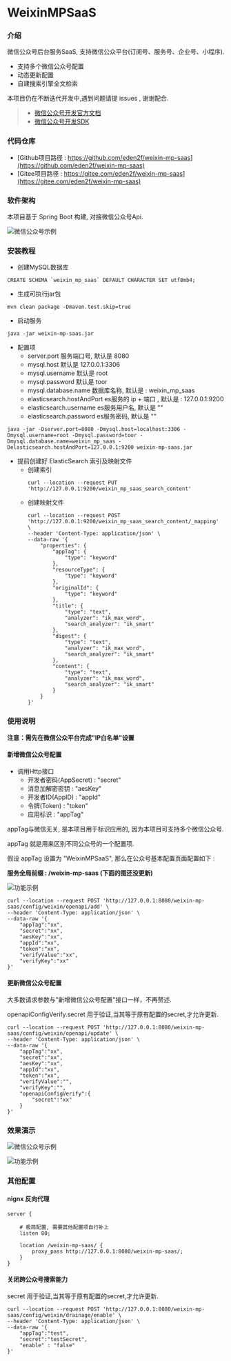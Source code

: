 # WeixinMPSaaS

### 介绍

微信公众号后台服务SaaS, 支持微信公众平台(订阅号、服务号、企业号、小程序).

* 支持多个微信公众号配置
* 动态更新配置
* 自建搜索引擎全文检索

本项目仍在不断迭代开发中,遇到问题请提 issues , 谢谢配合.

> * [微信公众号开发官方文档](https://developers.weixin.qq.com/doc/)
> * [微信公众号开发SDK](https://github.com/Wechat-Group/WxJava)

### 代码仓库

* [Github项目路径 : https://github.com/eden2f/weixin-mp-saas](https://github.com/eden2f/weixin-mp-saas)
* [Gitee项目路径 : https://gitee.com/eden2f/weixin-mp-saas](https://gitee.com/eden2f/weixin-mp-saas)

### 软件架构

本项目基于 Spring Boot 构建, 对接微信公众号Api.

![微信公众号示例](docs/imgs/WeixinMPSaaS.png)

### 安装教程

* 创建MySQL数据库

```mysql
CREATE SCHEMA `weixin_mp_saas` DEFAULT CHARACTER SET utf8mb4;
```

* 生成可执行jar包

```shell
mvn clean package -Dmaven.test.skip=true
```

* 启动服务

```shell
java -jar weixin-mp-saas.jar
```

* 配置项
    * server.port 服务端口号, 默认是 8080
    * mysql.host 默认是 127.0.0.1:3306
    * mysql.username 默认是 root
    * mysql.password 默认是 toor
    * mysql.database.name 数据库名称, 默认是 : weixin_mp_saas
    * elasticsearch.hostAndPort es服务的 ip + 端口 , 默认是 : 127.0.0.1:9200
    * elasticsearch.username es服务用户名, 默认是 ""
    * elasticsearch.password es服务密码, 默认是 ""

```shell
java -jar -Dserver.port=8080 -Dmysql.host=localhost:3306 -Dmysql.username=root -Dmysql.password=toor -Dmysql.database.name=weixin_mp_saas -Delasticsearch.hostAndPort=127.0.0.1:9200 weixin-mp-saas.jar
```

* 提前创建好 ElasticSearch 索引及映射文件
    * 创建索引
        ```shell script
        curl --location --request PUT 'http://127.0.0.1:9200/weixin_mp_saas_search_content'
        ```
    * 创建映射文件
        ```
        curl --location --request POST 'http://127.0.0.1:9200/weixin_mp_saas_search_content/_mapping' \
        --header 'Content-Type: application/json' \
        --data-raw '{	
            "properties": {
                "appTag": {
                    "type": "keyword"
                },
                "resourceType": {
                    "type": "keyword"
                },
                "originalId": {
                    "type": "keyword"
                },
                "title": {
                    "type": "text",
                    "analyzer": "ik_max_word",
                    "search_analyzer": "ik_smart"
                },
                "digest": {
                    "type": "text",
                    "analyzer": "ik_max_word",
                    "search_analyzer": "ik_smart"
                },
                "content": {
                    "type": "text",
                    "analyzer": "ik_max_word",
                    "search_analyzer": "ik_smart"
                }
            }
        }'
        ```

### 使用说明

**注意：需先在微信公众平台完成"IP白名单"设置**

#### 新增微信公众号配置

* 调用Http接口
    * 开发者密码(AppSecret) : "secret"
    * 消息加解密密钥 : "aesKey"
    * 开发者ID(AppID) : "appId"
    * 令牌(Token) : "token"
    * 应用标识 : "appTag"

appTag与微信无关, 是本项目用于标识应用的, 因为本项目可支持多个微信公众号.

appTag 就是用来区别不同公众号的一个配置项.

假设 appTag 设置为 "WeixinMPSaaS", 那么在公众号基本配置页面配置如下 :

**服务全局前缀 : /weixin-mp-saas (下面的图还没更新)**

![功能示例](docs/imgs/2330330214528.png)

```shell script
curl --location --request POST 'http://127.0.0.1:8080/weixin-mp-saas/config/weixin/openapi/add' \
--header 'Content-Type: application/json' \
--data-raw '{
    "appTag":"xx",
    "secret":"xx",
    "aesKey":"xx",
    "appId":"xx",
    "token":"xx",
    "verifyValue":"xx",
    "verifyKey":"xx"
}'
```

#### 更新微信公众号配置

大多数请求参数与"新增微信公众号配置"接口一样，不再赘述.

openapiConfigVerify.secret 用于验证,当其等于原有配置的secret,才允许更新.

```shell script
curl --location --request POST 'http://127.0.0.1:8080/weixin-mp-saas/config/weixin/openapi/update' \
--header 'Content-Type: application/json' \
--data-raw '{
    "appTag":"xx",
    "secret":"xx",
    "aesKey":"xx",
    "appId":"xx",
    "token":"xx",
    "verifyValue":"",
    "verifyKey":"",
    "openapiConfigVerify":{
        "secret":"xx"
    }
}'
```

### 效果演示

![微信公众号示例](docs/imgs/589694216028358.jpg)

![功能示例](docs/imgs/功能示例.png)

### 其他配置

#### nignx 反向代理

```shell script
server {

	# 极简配置, 需要其他配置项自行补上
	listen 80;

	location /weixin-mp-saas/ {
		proxy_pass http://127.0.0.1:8080/weixin-mp-saas/;
	}
}
```

#### 关闭跨公众号搜索能力

secret 用于验证,当其等于原有配置的secret,才允许更新.

```shell script
curl --location --request POST 'http://127.0.0.1:8080/weixin-mp-saas/config/weixin/drainage/enable' \
--header 'Content-Type: application/json' \
--data-raw '{
    "appTag":"test",
    "secret":"testSecret",
    "enable" : "false"
}'
```






